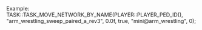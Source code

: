 Example:
TASK::TASK_MOVE_NETWORK_BY_NAME(PLAYER::PLAYER_PED_ID(), "arm_wrestling_sweep_paired_a_rev3", 0.0f, true, "mini@arm_wrestling", 0);